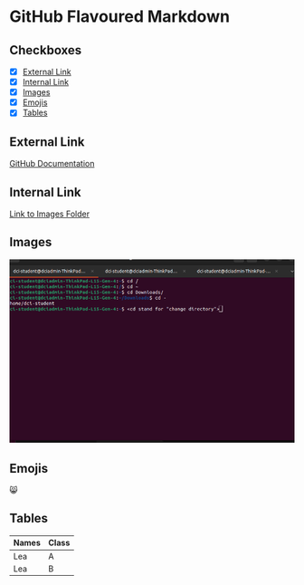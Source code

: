 # GitHub Flavoured Markdown

## Checkboxes

- [x] [External Link](#external-link)
- [x] [Internal Link](#internal-link)
- [x] [Images](#images)
- [x] [Emojis](#emojis)
- [x] [Tables](#tables)
  
## External Link
[GitHub Documentation](https://help.github.com/en)

## Internal Link
[Link to Images Folder](/images)

## Images
![Image from images folder](/images/screenshot.png)

## Emojis
 😸

## Tables

  
  | Names | Class |
  |-------|-------|
  |  Lea  |   A   |
  |  Lea  |   B   |
